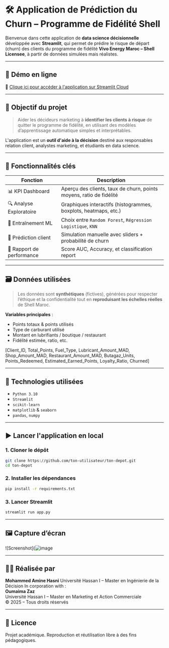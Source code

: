 
# 🛠️ Application de Prédiction du Churn – Programme de Fidélité Shell

Bienvenue dans cette application de **data science décisionnelle** développée avec **Streamlit**, qui permet de prédire le risque de départ (churn) des clients du programme de fidélité **Vivo Energy Maroc – Shell Licensee**, à partir de données simulées mais réalistes.

---

## 🚀 Démo en ligne

📍 [Clique ici pour accéder à l'application sur Streamlit Cloud](https://churn-modelfeg.streamlit.app/)

---

## 🎯 Objectif du projet

> Aider les décideurs marketing à **identifier les clients à risque** de quitter le programme de fidélité, en utilisant des modèles d’apprentissage automatique simples et interprétables.

L'application est un **outil d'aide à la décision** destiné aux responsables relation client, analystes marketing, et étudiants en data science.

---

## 🧪 Fonctionnalités clés

| Fonction | Description |
|----------|-------------|
| 📊 KPI Dashboard | Aperçu des clients, taux de churn, points moyens, ratio de fidélité |
| 🔍 Analyse Exploratoire | Graphiques interactifs (histogrammes, boxplots, heatmaps, etc.) |
| 🤖 Entraînement ML | Choix entre `Random Forest`, `Régression Logistique`, `KNN` |
| 🎯 Prédiction client | Simulation manuelle avec sliders + probabilité de churn |
| 📄 Rapport de performance | Score AUC, Accuracy, et classification report |

---

## 🗃️ Données utilisées

> Les données sont **synthétiques** (fictives), générées pour respecter l’éthique et la confidentialité tout en **reproduisant les échelles réelles** de Shell Maroc.

**Variables principales** :
- Points totaux & points utilisés
- Type de carburant utilisé
- Montant en lubrifiants / boutique / restaurant
- Fidélité estimée, ratio, etc.

[Client_ID,	Total_Points,	Fuel_Type,	Lubricant_Amount_MAD,	Shop_Amount_MAD,	Restaurant_Amount_MAD,	Butagaz_Units,	Points_Redeemed,	Estimated_Earned_Points,	Loyalty_Ratio,	Churned]


---

## 🧩 Technologies utilisées

- `Python 3.10`
- `Streamlit`
- `scikit-learn`
- `matplotlib` & `seaborn`
- `pandas`, `numpy`

---

## ▶️ Lancer l'application en local

### 1. Cloner le dépôt
```bash
git clone https://github.com/ton-utilisateur/ton-depot.git
cd ton-depot
```

### 2. Installer les dépendances
```bash
pip install -r requirements.txt
```

### 3. Lancer Streamlit
```bash
streamlit run app.py
```

---

## 🖼️ Capture d’écran

![Screenshot](![image](https://github.com/user-attachments/assets/e049e584-7d41-47ef-84da-1ac8c112cb43)

---

## 👩‍🎓 Réalisée par
**Mohammed Amine Hasni**
Université Hassan I – Master en Ingénierie de la Décision
In corporation with :  
**Oumaima Zaz**  
Université Hassan I – Master en Marketing et Action Commerciale  
© 2025 – Tous droits réservés

---

## 📝 Licence

Projet académique. Reproduction et réutilisation libre à des fins pédagogiques.
